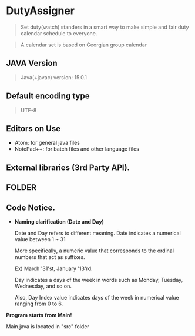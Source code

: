 # DutyAssigner
> Set duty(watch) standers in a smart way to make simple
>  and fair duty calendar schedule to everyone.

> A calendar set is based on Georgian group calendar

## JAVA Version

> Java(+javac) version: 15.0.1

## Default encoding type

> UTF-8

## Editors on Use

- Atom: for general java files
- NotePad++: for batch files and other language files

## External libraries (3rd Party API).

>

## FOLDER


## Code Notice.

- **Naming clarification (Date and Day)**</p>
 Date and Day refers to different meaning.
Date indicates a numerical value between 1 ~ 31</p>
More specifically, a numeric value that corresponds to the ordinal numbers that act as  suffixes. </p>
Ex) March '31'st, January '13'rd. </p>
 Day indicates a days of the week in words such as Monday, Tuesday, Wednesday, and so on.</p>
Also, Day Index value indicates days of the week in numerical value ranging from 0 to 6. </p>


**Program starts from Main!**

Main.java is located in "src" folder
